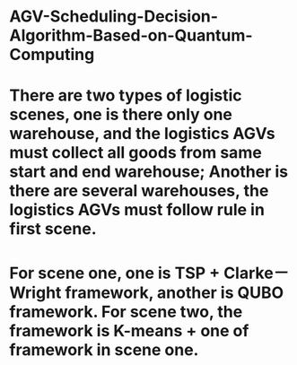 # AGV-Scheduling-Decision-Algorithm-Based-on-Quantum-Computing

# There are two types of logistic scenes, one is there only one warehouse, and the logistics AGVs must collect all goods from same start and end warehouse; Another is there are several warehouses, the logistics AGVs must follow rule in first scene.

# For scene one, one is TSP + Clarke－Wright framework, another is QUBO framework. For scene two, the framework is K-means + one of framework in scene one.
